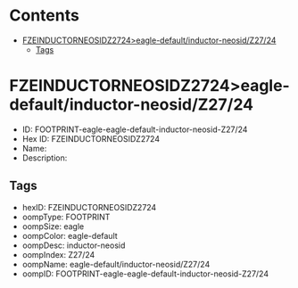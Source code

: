 



Contents
========

* [FZEINDUCTORNEOSIDZ2724>eagle-default/inductor-neosid/Z27/24](#fzeinductorneosidz2724eagle-defaultinductor-neosidz2724)
	* [Tags](#tags)

# FZEINDUCTORNEOSIDZ2724>eagle-default/inductor-neosid/Z27/24

- ID: FOOTPRINT-eagle-eagle-default-inductor-neosid-Z27/24
- Hex ID: FZEINDUCTORNEOSIDZ2724
- Name: 
- Description: 

## Tags

- hexID: FZEINDUCTORNEOSIDZ2724
- oompType: FOOTPRINT
- oompSize: eagle
- oompColor: eagle-default
- oompDesc: inductor-neosid
- oompIndex: Z27/24
- oompName: eagle-default/inductor-neosid/Z27/24
- oompID: FOOTPRINT-eagle-eagle-default-inductor-neosid-Z27/24
